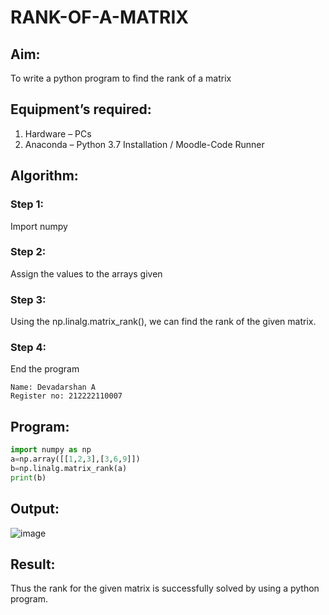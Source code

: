 # RANK-OF-A-MATRIX
## Aim:
To write a python program to find the rank of a matrix
## Equipment’s required:
1. 	Hardware – PCs
2. 	Anaconda – Python 3.7 Installation / Moodle-Code Runner
## Algorithm:
### Step 1: 
Import numpy
### Step 2:
Assign the values to the arrays given 
### Step 3:
Using the np.linalg.matrix_rank(), we can find the rank of the given matrix.
### Step 4: 
End the program
```
Name: Devadarshan A 
Register no: 212222110007
```
## Program:
```python
import numpy as np
a=np.array([[1,2,3],[3,6,9]])
b=np.linalg.matrix_rank(a)
print(b)
```


## Output:
![image](https://github.com/DEVADARSHAN2/RANK-OF-A-MATRIX/assets/119432150/0c3cada6-20eb-4cbf-a9ca-6af8508d78cf)
## Result:
Thus the rank for the given matrix is successfully solved by  using a python program.


